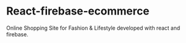 # React-firebase-ecommerce
Online Shopping Site for Fashion &amp; Lifestyle developed with react and firebase.
